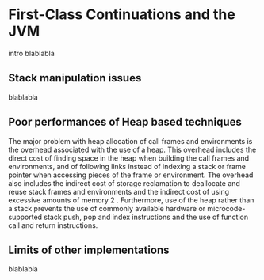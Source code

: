 # First-Class Continuations and the JVM

intro blablabla

## Stack manipulation issues
blablabla

## Poor performances of Heap based techniques
The major problem with heap allocation of call frames and environments is the overhead associated with the use of a heap. This overhead includes the direct cost of finding space in the heap when building the call frames and environments, and of following links instead of indexing a stack or frame pointer when accessing pieces of the frame or environment. The overhead also includes the indirect cost of storage reclamation to deallocate and reuse stack frames and environments and the indirect cost of using excessive amounts of memory 2 . Furthermore, use of the heap rather than a stack prevents the use of commonly available hardware or microcode-supported stack push, pop and index instructions and the use of function call and return instructions.


## Limits of other implementations
blablabla
